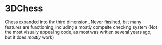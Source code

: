 # 3DChess
Chess expanded into the third dimension,. Never finsihed, but many features are functioning, including a mostly compelte checking system (Not the most visually appealing code, as most was written several years ago, but it does *mostly* work)
